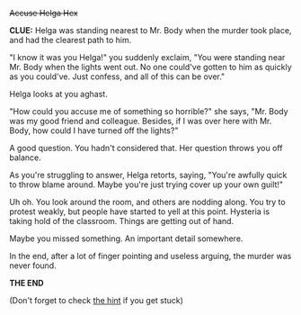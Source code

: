 ~~Accuse Helga Hex~~

**CLUE:** Helga was standing nearest to Mr. Body when the murder took place, and had the clearest path to him.

"I know it was you Helga!" you suddenly exclaim, "You were standing near Mr. Body when the lights went out. No one could've gotten to him as quickly as you could've. Just confess, and all of this can be over."

Helga looks at you aghast.

"How could you accuse me of something so horrible?" she says, "Mr. Body was my good friend and colleague. Besides, if I was over here with Mr. Body, how could I have turned off the lights?"

A good question. You hadn't considered that. Her question throws you off balance.

As you're struggling to answer, Helga retorts, saying, "You're awfully quick to throw blame around. Maybe you're just trying cover up your own guilt!"

Uh oh. You look around the room, and others are nodding along. You try to protest weakly, but people have started to yell at this point. Hysteria is taking hold of the classroom. Things are getting out of hand.

Maybe you missed something. An important detail somewhere.

In the end, after a lot of finger pointing and useless arguing, the murder was never found.

**THE END**

(Don't forget to check [the hint](6a.md) if you get stuck)
